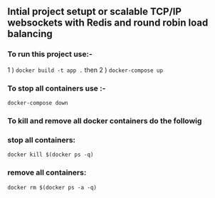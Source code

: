## Intial project setupt or scalable TCP/IP websockets with Redis and round robin load balancing

### To run this project use:-
1 ) `docker build -t app .` then
2 ) `docker-compose up`

### To stop all containers use :-
`docker-compose down`

### To kill and remove all docker containers do the followig 
### stop all containers:
`docker kill $(docker ps -q)`

### remove all containers:
`docker rm $(docker ps -a -q)`